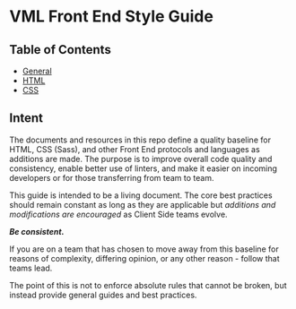 # VML Front End Style Guide

## Table of Contents

- [General](general.md)
- [HTML](html.md)
- [CSS](css.md)

## Intent

The documents and resources in this repo define a quality baseline for HTML, CSS (Sass), and other Front End protocols and languages as additions are made. The purpose is to improve overall code quality and consistency, enable better use of linters, and make it easier on incoming developers or for those transferring from team to team.

This guide is intended to be a living document. The core best practices should remain constant as long as they are applicable but *additions and modifications are encouraged* as Client Side teams evolve.

***Be consistent.***

If you are on a team that has chosen to move away from this baseline for reasons of complexity, differing opinion, or any other reason - follow that teams lead.

The point of this is not to enforce absolute rules that cannot be broken, but instead provide general guides and best practices.
